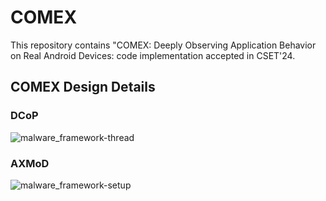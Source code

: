 # COMEX
This repository contains "COMEX: Deeply Observing Application Behavior on Real Android Devices: code implementation accepted in CSET'24.

## COMEX Design Details

### DCoP
![malware_framework-thread](/home/nsl400/Desktop/comex_readme_images/malware_framework-thread.png)


### AXMoD
![malware_framework-setup](https://github.com/zeya2u9/COMEX/assets/108210209/2647f53b-4382-4fcd-ac22-882133c37413)
